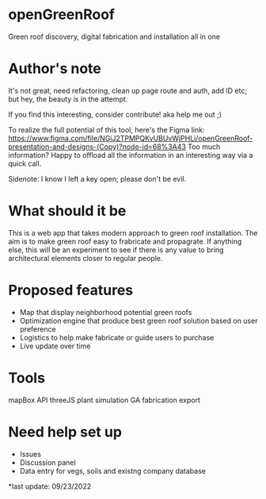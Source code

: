# openGreenRoof
Green roof discovery, digital fabrication and installation all in one

# Author's note
It's not great, need refactoring, clean up page route and auth, add ID etc; but hey, the beauty is in the attempt.

If you find this interesting, consider contribute! aka help me out ;)

To realize the full potential of this tool, here's the Figma link: https://www.figma.com/file/NGiJ2TPMPQKvUBUvWjPHLi/openGreenRoof-presentation-and-designs-(Copy)?node-id=68%3A43
Too much information? Happy to offload all the information in an interesting way via a quick call.

Sidenote: I know I left a key open; please don't be evil. 

# What should it be 
This is a web app that takes modern approach to green roof installation.
The aim is to make green roof easy to frabricate and propagrate.
If anything else, this will be an experiment to see if there is any value to bring architectural elements closer to regular people.

# Proposed features
- Map that display neighborhood potential green roofs
- Optimization engine that produce best green roof solution based on user preference
- Logistics to help make fabricate or guide users to purchase 
- Live update over time

# Tools 
mapBox API
threeJS
plant simulation
GA
fabrication export

# Need help set up
- Issues
- Discussion panel
- Data entry for vegs, soils and existng company database

*last update: 09/23/2022